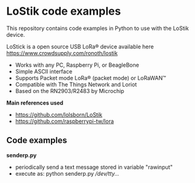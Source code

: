 # LoStik code examples
This repository contains code examples in Python to use with the LoStik device.

LoStick is a open source USB LoRa® device available here https://www.crowdsupply.com/ronoth/lostik
* Works with any PC, Raspberry Pi, or BeagleBone
* Simple ASCII interface
* Supports Packet mode LoRa® (packet mode) or LoRaWAN™
* Compatible with The Things Network and Loriot
* Based on the RN2903/R2483 by Microchip

**Main references used**
* https://github.com/lolsborn/LoStik
* https://github.com/raspberrypi-tw/lora

## Code examples

**senderp.py** 
- periodically send a text message stored in variable "rawinput"
- execute as: python senderp.py _/dev/tty..._